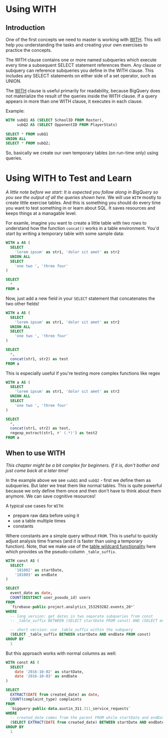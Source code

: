 # Using WITH
## Introduction
One of the first concepts we need to master is working with [WITH](https://cloud.google.com/bigquery/docs/reference/standard-sql/query-syntax#with-clause). This will help you understanding the tasks and creating your own exercises to practice the concepts.

The WITH clause contains one or more named subqueries which execute every time a subsequent SELECT statement references them. Any clause or subquery can reference subqueries you define in the WITH clause. This includes any SELECT statements on either side of a set operator, such as UNION.

The [WITH](https://cloud.google.com/bigquery/docs/reference/standard-sql/query-syntax#with-clause) clause is useful primarily for readability, because BigQuery does not materialize the result of the queries inside the WITH clause. If a query appears in more than one WITH clause, it executes in each clause.

Example:
```sql
WITH subQ1 AS (SELECT SchoolID FROM Roster),
     subQ2 AS (SELECT OpponentID FROM PlayerStats)
     
SELECT * FROM subQ1
UNION ALL
SELECT * FROM subQ2;
```

So, basically we create our own temporary tables (on run-time only) using queries. 

# Using WITH to Test and Learn
*A little note before we start: It is expected you follow along in BigQuery so you see the output of all the queries shown here.* 
We will use `WITH` mostly to create little exercise tables. And this is something you should do every time you want to test something in or learn about SQL. It saves resources and keeps things at a managable level.

For examle, imagine you want to create a little table with two rows to understand how the function `concat()` works in a table environment. You'd start by writing a temporary table with some sample data:

```sql
WITH a AS (
  SELECT 
    'lorem ipsum' as str1, 'dolor sit amet' as str2
  UNION ALL
  SELECT
    'one two ', 'three four'
)

SELECT 
  * 
FROM a 
```

Now, just add a new field in your `SELECT` statement that concatenates the two other fields!

```sql
WITH a AS (
  SELECT 
    'lorem ipsum' as str1, 'dolor sit amet' as str2
  UNION ALL
  SELECT
    'one two ', 'three four'
)

SELECT 
  *,
  concat(str1, str2) as test
FROM a 
```

This is especially useful if you're testing more complex functions like regex

```sql
WITH a AS (
  SELECT 
    'lorem ipsum' as str1, 'dolor sit amet' as str2
  UNION ALL
  SELECT
    'one two ', 'three four'
)

SELECT 
  *,
  concat(str1, str2) as test,
  regexp_extract(str1, r' (.*)') as test2
FROM a 
```

## When to use WITH

*This chapter might be a bit complex for beginners. If it is, don't bother and just come back at a later time!*

In the example above we see `subQ1` and `subQ2` - first we define them as subqueries. But later we treat them like normal tables. This is quite powerful because we only define them once and then don't have to think about them anymore. We can save cognitive resources!

A typical use cases for `WITH`:
 - prepare raw data before using it
 - use a table multiple times
 - constants
 
Where constants are a simple query without `FROM`. This is useful to quickly adjust analysis time frames (and it is faster than using a temporary function). Note, that we make use of the [table wildcard functionality](https://cloud.google.com/bigquery/docs/querying-wildcard-tables) here which provides us the pseudo-column `_table_suffix`.

```sql
WITH const AS (
  SELECT
    '181002' as startDate,
    '181003' as endDate
)

SELECT
  event_date as date,
  COUNT(DISTINCT user_pseudo_id) users
FROM
  `firebase-public-project.analytics_153293282.events_20*`
WHERE
  -- long version: get dates in two separate subqueries from const
  -- _table_suffix BETWEEN (SELECT startDate FROM const) AND (SELECT endDate FROM const) 

  -- short version: use _table_suffix within the subquery
  (SELECT _table_suffix BETWEEN startDate AND endDate FROM const) 
GROUP BY
  1
```

But this approach works with normal columns as well:

```sql
WITH const AS (
  SELECT
    date '2016-10-02' as startDate,
    date '2016-10-03' as endDate
)

SELECT
  EXTRACT(DATE from created_date) as date,
  COUNT(complaint_type) complaints
FROM
  `bigquery-public-data.austin_311.311_service_requests`
WHERE 
  -- created_date comes from the parent FROM while startDate and endDate come from the subqueries FROM
  (SELECT EXTRACT(DATE from created_date) BETWEEN startDate AND endDate FROM const) 
GROUP BY
  1
```
